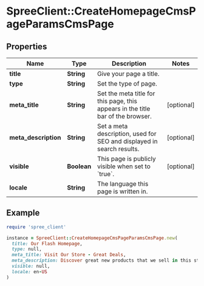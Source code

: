 # SpreeClient::CreateHomepageCmsPageParamsCmsPage

## Properties

| Name | Type | Description | Notes |
| ---- | ---- | ----------- | ----- |
| **title** | **String** | Give your page a title. |  |
| **type** | **String** | Set the type of page. |  |
| **meta_title** | **String** | Set the meta title for this page, this appears in the title bar of the browser. | [optional] |
| **meta_description** | **String** | Set a meta description, used for SEO and displayed in search results. | [optional] |
| **visible** | **Boolean** | This page is publicly visible when set to &#x60;true&#x60;. | [optional] |
| **locale** | **String** | The language this page is written in. |  |

## Example

```ruby
require 'spree_client'

instance = SpreeClient::CreateHomepageCmsPageParamsCmsPage.new(
  title: Our Flash Homepage,
  type: null,
  meta_title: Visit Our Store - Great Deals,
  meta_description: Discover great new products that we sell in this store...,
  visible: null,
  locale: en-US
)
```


